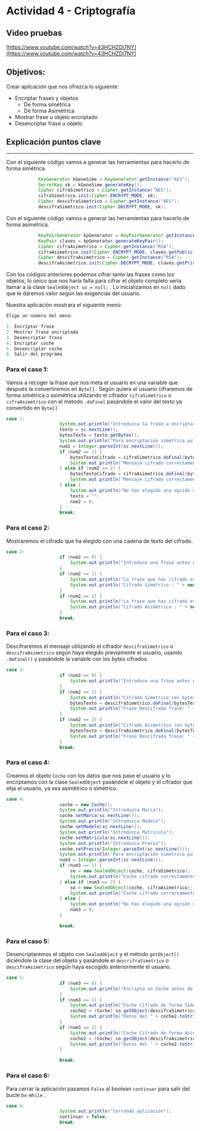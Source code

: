 # Actividad 4 - Criptografía


## Video pruebas

[https://www.youtube.com/watch?v=43HCHZDi7NY](https://www.youtube.com/watch?v=43HCHZDi7NY)



## Objetivos:

Crear aplicación que nos ofrezca lo siguiente:

- Encriptar frases y objetos
    - De forma simétrica
    - De forma Asimétrica
- Mostrar frase u objeto encriptado
- Desencriptar frase u objeto

## Explicación puntos clave

---

Con el siguiente código vamos a generar las herramientas para hacerlo de forma simétrica. 

```java
			KeyGenerator kGeneSime = KeyGenerator.getInstance("AES");
			SecretKey sk = kGeneSime.generateKey();
			Cipher cifraSimetrico = Cipher.getInstance("AES");
			cifraSimetrico.init(Cipher.ENCRYPT_MODE, sk);
			Cipher descifraSimetrico = Cipher.getInstance("AES");
			descifraSimetrico.init(Cipher.DECRYPT_MODE, sk);
```

Con el siguiente código vamos a generar las herramientas para hacerlo de forma asimétrica. 

```java
			KeyPairGenerator kpGenerator = KeyPairGenerator.getInstance("RSA");
			KeyPair claves = kpGenerator.generateKeyPair();
			Cipher cifraAsimetrico = Cipher.getInstance("RSA");
			cifraAsimetrico.init(Cipher.ENCRYPT_MODE, claves.getPublic());
			Cipher descifraAsimetrico = Cipher.getInstance("RSA");
			descifraAsimetrico.init(Cipher.DECRYPT_MODE, claves.getPrivate());
```

Con los códigos anteriores podemos cifrar tanto las frases como los objetos, lo único que nos haría falta para cifrar el objeto completo seria llamar a la clase `SealedObject so = null;` . Lo inicializamos en `null` dado que le daremos valor según las exigencias del usuario.

Nuestra aplicación mostrara el siguiente menú:

```java
Elige un número del menú:

1. Encriptar frase
2. Mostrar frase encriptada
3. Desencriptar frase
4. Encriptar coche
5. Desencriptar coche
6. Salir del programa
```

### Para el caso 1:

Vamos a recoger la frase que nos meta el usuario en una variable que después la convertiremos en `Byte[].` Según quiera el usuario cifraremos de forma simétrica o asimétrica utilizando el cifrador `cifraSimetrico` o `cifraAsimetrico` con el método `.doFinal`  pasándole el valor del texto ya convertido en `Byte[]`

```java
case 1:
					System.out.println("Introduzca la frase a encriptar");
					texto = sc.nextLine();
					bytesTexto = texto.getBytes();
					System.out.println("Para encriptación simetrica pulse 1\n" + "Para encriptación asimetrica pulse 2");
					num2 = Integer.parseInt(sc.nextLine());
					if (num2 == 1) {
						bytesTextoCifrado = cifraSimetrico.doFinal(bytesTexto);
						System.out.println("Mensaje cifrado correctamente");
					} else if (num2 == 2) {
						bytesTextoCifrado = cifraAsimetrico.doFinal(bytesTexto);
						System.out.println("Mensaje cifrado correctamente");
					} else {
						System.out.println("No has elegido una opción disponible, volveras al menu principal");
						texto = "";
						num2 = 0;
					}
					break;
```

### Para el caso 2:

Mostraremos el cifrado que ha elegido con una cadena de texto del cifrado.

```java
case 2:
					if (num2 == 0) {
						System.out.println("Introduce una frase antes de seleccionar esta opción");
					}
					if (num2 == 1) {
						System.out.println("La frase que has cifrado es: " + texto);
						System.out.println("Cifrado Simétrico : " + new String(bytesTextoCifrado));
					}
					if (num2 == 2) {
						System.out.println("La frase que has cifrado es: " + texto);
						System.out.println("Cifrado Asimétrico : " + new String(bytesTextoCifrado));
					}
					break;
```

### Para el caso 3:

Descifraremos el mensaje utilizando el cifrador `descifraSimetrico` o `descifraAsimetrico` según haya elegido previamente el usuario, usando `.doFinal()` y pasándole la variable con los bytes cifrados.

```java
case 3:
					if (num2 == 0) {
						System.out.println("Introduce una frase antes de seleccionar esta opción");
					}
					if (num2 == 1) {
						System.out.println("Cifrado Simetrico (en bytes): " + bytesTextoCifrado);
						bytesTexto = descifraSimetrico.doFinal(bytesTextoCifrado);
						System.out.println("Frase Descifrada frase: " + new String(bytesTexto));
					}
					if (num2 == 2) {
						System.out.println("Cifrado Asimetrico (en bytes): " + bytesTextoCifrado);
						bytesTexto = descifraAsimetrico.doFinal(bytesTextoCifrado);
						System.out.println("Frase Descifrada frase: " + new String(bytesTexto));
					}
					break;
```

### Para el caso 4:

Creamos el objeto `Coche` con los datos que nos pase el usuario y lo encriptamos con la clase `SealedObject` pasándole el objeto y el cifrador que elija el usuario, ya sea asimétrico o simétrico.

```java
case 4:
					coche = new Coche();
					System.out.println("Introduzca Marca");
					coche.setMarca(sc.nextLine());
					System.out.println("Introduzca Modelo");
					coche.setModelo(sc.nextLine());
					System.out.println("Introduzca Matricula");
					coche.setMatricula(sc.nextLine());
					System.out.println("Introduzca Precio");
					coche.setPrecio(Integer.parseInt(sc.nextLine()));
					System.out.println("Para encriptación simetrica pulse 1\n" + "Para encriptación asimetrica pulse 2");
					num3 = Integer.parseInt(sc.nextLine());
					if (num3 == 1) {
						so = new SealedObject(coche, cifraSimetrico);
						System.out.println("Coche cifrado correctamente");
					} else if (num3 == 2) {
						so = new SealedObject(coche, cifraAsimetrico);
						System.out.println("Coche cifrado correctamente");
					} else {
						System.out.println("No has elegido una opción disponible, volveras al menu principal");
						num3 = 0;
					}

					break;
```

### Para el caso 5:

Desencriptaremos el objeto con `SealedObject` y el método `getObject()` diciéndole la clase del objeto y pasándole el `descrifraSimetrico` o `descifraAsimetrico` según haya escogido anteriormente el usuario.

```java
case 5:
					if (num3 == 0) {
						System.out.println("Encripta un Coche antes de seleccionar esta opción");
					}
					if (num3 == 1) {
						System.out.println("Coche Cifrado de forma Simetrica: " + so.toString());
						coche2 = (Coche) so.getObject(descifraSimetrico);
						System.out.println("Datos del " + coche2.toString());
					}
					if (num3 == 2) {
						System.out.println("Coche Cifrado de forma Asimetrica: " + so.toString());
						coche2 = (Coche) so.getObject(descifraAsimetrico);
						System.out.println("Datos del " + coche2.toString());
					}

					break;
```

### Para el caso 6:

Para cerrar la aplicación pasamos `False` al boolean `continuar` para salir del bucle `Do-While` .

```java
case 6:
					System.out.println("Cerrando aplicación");
					continuar = false;
					break;
```
